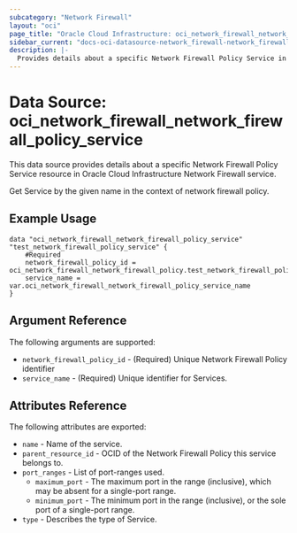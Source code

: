 ```yaml
---
subcategory: "Network Firewall"
layout: "oci"
page_title: "Oracle Cloud Infrastructure: oci_network_firewall_network_firewall_policy_service"
sidebar_current: "docs-oci-datasource-network_firewall-network_firewall_policy_service"
description: |-
  Provides details about a specific Network Firewall Policy Service in Oracle Cloud Infrastructure Network Firewall service
---
```


# Data Source: oci_network_firewall_network_firewall_policy_service
This data source provides details about a specific Network Firewall Policy Service resource in Oracle Cloud Infrastructure Network Firewall service.

Get Service by the given name in the context of network firewall policy.

## Example Usage

```hcl
data "oci_network_firewall_network_firewall_policy_service" "test_network_firewall_policy_service" {
	#Required
	network_firewall_policy_id = oci_network_firewall_network_firewall_policy.test_network_firewall_policy.id
	service_name = var.oci_network_firewall_network_firewall_policy_service_name
}
```

## Argument Reference

The following arguments are supported:

* `network_firewall_policy_id` - (Required) Unique Network Firewall Policy identifier
* `service_name` - (Required) Unique identifier for Services.


## Attributes Reference

The following attributes are exported:

* `name` - Name of the service.
* `parent_resource_id` - OCID of the Network Firewall Policy this service belongs to.
* `port_ranges` - List of port-ranges used.
	* `maximum_port` - The maximum port in the range (inclusive), which may be absent for a single-port range.
	* `minimum_port` - The minimum port in the range (inclusive), or the sole port of a single-port range.
* `type` - Describes the type of Service.

